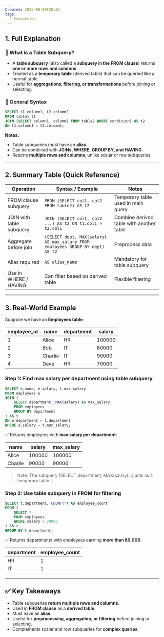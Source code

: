 ```yaml
---
Created: 2025-09-09T20:03
tags:
  - Subqueries
---
```

## 1. Full Explanation

### 🔹 What is a Table Subquery?

- A **table subquery** (also called a **subquery in the FROM clause**) returns **one or more rows and columns**.
- Treated as a **temporary table** (derived table) that can be queried like a normal table.
- Useful for **aggregations, filtering, or transformations** before joining or selecting.

### 🔹 General Syntax

```SQL
SELECT t1.column1, t2.column2
FROM table1 t1
JOIN (SELECT column1, column2 FROM table2 WHERE condition) AS t2
ON t1.column1 = t2.column1;

```

**Notes:**

- Table subqueries must have an **alias**.
- Can be combined with **JOINs, WHERE, GROUP BY, and HAVING**.
- Returns **multiple rows and columns**, unlike scalar or row subqueries.

---

## 2. Summary Table (Quick Reference)

|Operation|Syntax / Example|Notes|
|---|---|---|
|FROM clause subquery|`FROM (SELECT col1, col2 FROM table2) AS t2`|Temporary table used in main query|
|JOIN with table subquery|`JOIN (SELECT col1, col2 ...) AS t2 ON t1.col1 = t2.col1`|Combine derived table with another table|
|Aggregate before join|`(SELECT dept, MAX(salary) AS max_salary FROM employees GROUP BY dept) AS t2`|Preprocess data|
|Alias required|`AS alias_name`|Mandatory for table subquery|
|Use in WHERE / HAVING|Can filter based on derived table|Flexible filtering|

---

## 3. Real-World Example

Suppose we have an **Employees table**:

|employee_id|name|department|salary|
|---|---|---|---|
|1|Alice|HR|100000|
|2|Bob|IT|80000|
|3|Charlie|IT|90000|
|4|Dave|HR|70000|

### Step 1: Find max salary per department using table subquery

```SQL
SELECT e.name, e.salary, t.max_salary
FROM employees e
JOIN (
    SELECT department, MAX(salary) AS max_salary
    FROM employees
    GROUP BY department
) AS t
ON e.department = t.department
WHERE e.salary = t.max_salary;

```

✅ Returns employees with **max salary per department**:

|name|salary|max_salary|
|---|---|---|
|Alice|100000|100000|
|Charlie|90000|90000|

> Note: The subquery (SELECT department, MAX(salary)...) acts as a temporary table t.

### Step 2: Use table subquery in FROM for filtering

```SQL
SELECT t.department, COUNT(*) AS employee_count
FROM (
    SELECT *
    FROM employees
    WHERE salary > 80000
) AS t
GROUP BY t.department;

```

✅ Returns departments with employees earning **more than 80,000**:

|department|employee_count|
|---|---|
|HR|1|
|IT|1|

---

## ✅ Key Takeaways

- Table subqueries **return multiple rows and columns**.
- Used in **FROM clause** as a **derived table**.
- Must have an **alias**.
- Useful for **preprocessing, aggregation, or filtering** before joining or selecting.
- Complements scalar and row subqueries for **complex queries**.